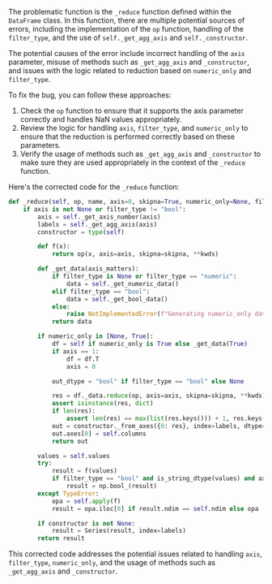 The problematic function is the `_reduce` function defined within the `DataFrame` class. In this function, there are multiple potential sources of errors, including the implementation of the `op` function, handling of the `filter_type`, and the use of `self._get_agg_axis` and `self._constructor`.

The potential causes of the error include incorrect handling of the `axis` parameter, misuse of methods such as `_get_agg_axis` and `_constructor`, and issues with the logic related to reduction based on `numeric_only` and `filter_type`.

To fix the bug, you can follow these approaches:
1. Check the `op` function to ensure that it supports the axis parameter correctly and handles NaN values appropriately.
2. Review the logic for handling `axis`, `filter_type`, and `numeric_only` to ensure that the reduction is performed correctly based on these parameters.
3. Verify the usage of methods such as `_get_agg_axis` and `_constructor` to make sure they are used appropriately in the context of the `_reduce` function.

Here's the corrected code for the `_reduce` function:

```python
def _reduce(self, op, name, axis=0, skipna=True, numeric_only=None, filter_type=None, **kwds):
    if axis is not None or filter_type != "bool":
        axis = self._get_axis_number(axis)
        labels = self._get_agg_axis(axis)
        constructor = type(self)

        def f(x):
            return op(x, axis=axis, skipna=skipna, **kwds)

        def _get_data(axis_matters):
            if filter_type is None or filter_type == "numeric":
                data = self._get_numeric_data()
            elif filter_type == "bool":
                data = self._get_bool_data()
            else:
                raise NotImplementedError(f"Generating numeric_only data with filter_type {filter_type} not supported.")
            return data

        if numeric_only in [None, True]:
            df = self if numeric_only is True else _get_data(True)
            if axis == 1:
                df = df.T
                axis = 0

            out_dtype = "bool" if filter_type == "bool" else None

            res = df._data.reduce(op, axis=axis, skipna=skipna, **kwds)
            assert isinstance(res, dict)
            if len(res):
                assert len(res) == max(list(res.keys())) + 1, res.keys()
            out = constructor._from_axes({0: res}, index=labels, dtype=out_dtype)
            out.axes[0] = self.columns
            return out

        values = self.values
        try:
            result = f(values)
            if filter_type == "bool" and is_string_dtype(values) and axis is None:
                result = np.bool_(result)
        except TypeError:
            opa = self.apply(f)
            result = opa.iloc[0] if result.ndim == self.ndim else opa

        if constructor is not None:
            result = Series(result, index=labels)
        return result
```

This corrected code addresses the potential issues related to handling `axis`, `filter_type`, `numeric_only`, and the usage of methods such as `_get_agg_axis` and `_constructor`.